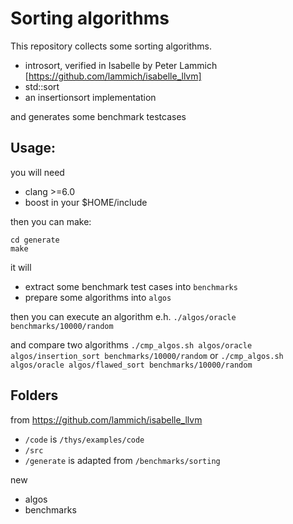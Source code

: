 # Sorting algorithms

This repository collects some sorting algorithms.
- introsort, verified in Isabelle by Peter Lammich [https://github.com/lammich/isabelle_llvm]
- std::sort
- an insertionsort implementation

and generates some benchmark testcases

## Usage:

you will need
- clang >=6.0
- boost in your $HOME/include

then you can make:

```
cd generate
make
```

it will
- extract some benchmark test cases into `benchmarks`
- prepare some algorithms into `algos`

then you can execute an algorithm e.h.
`./algos/oracle benchmarks/10000/random`

and compare two algorithms
`./cmp_algos.sh algos/oracle algos/insertion_sort benchmarks/10000/random`
or
`./cmp_algos.sh algos/oracle algos/flawed_sort benchmarks/10000/random`

  
## Folders
 
from https://github.com/lammich/isabelle_llvm
- `/code` is `/thys/examples/code`
- `/src`
- `/generate` is adapted from `/benchmarks/sorting`
 
new
- algos
- benchmarks
